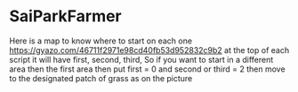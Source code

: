 # SaiParkFarmer
Here is a map to know where to start on each one https://gyazo.com/46711f2971e98cd40fb53d952832c9b2
at the top of each script it will have first, second, third, So if you want to start in a different area then the first area then put first = 0 and second or third = 2 then move to the designated patch of grass as on the picture
